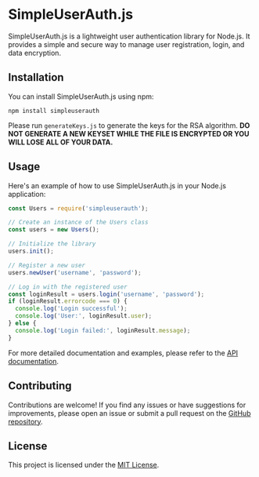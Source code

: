 # SimpleUserAuth.js

SimpleUserAuth.js is a lightweight user authentication library for Node.js. It provides a simple and secure way to manage user registration, login, and data encryption.

## Installation

You can install SimpleUserAuth.js using npm:

``npm install simpleuserauth``

Please run `generateKeys.js` to generate the keys for the RSA algorithm. **DO NOT GENERATE A NEW KEYSET WHILE THE FILE IS ENCRYPTED OR YOU WILL LOSE ALL OF YOUR DATA.**


## Usage

Here's an example of how to use SimpleUserAuth.js in your Node.js application:

```javascript
const Users = require('simpleuserauth');

// Create an instance of the Users class
const users = new Users();

// Initialize the library
users.init();

// Register a new user
users.newUser('username', 'password');

// Log in with the registered user
const loginResult = users.login('username', 'password');
if (loginResult.errorcode === 0) {
  console.log('Login successful');
  console.log('User:', loginResult.user);
} else {
  console.log('Login failed:', loginResult.message);
}
```

For more detailed documentation and examples, please refer to the [API documentation](https://github.com/DangerStep/SimpleUserAuth.js/wiki).

## Contributing

Contributions are welcome! If you find any issues or have suggestions for improvements, please open an issue or submit a pull request on the [GitHub repository](https://github.com/DangerStep/SimpleUserAuth.js).

## License

This project is licensed under the [MIT License](https://opensource.org/license/mit/).
